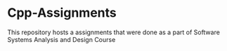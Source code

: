 # Cpp-Assignments
This repository hosts a assignments that were done as a part of  Software Systems Analysis and Design Course
